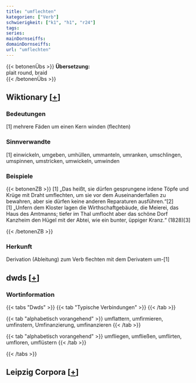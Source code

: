```yaml
---
title: "umflechten"
kategorien: ["Verb"]
schwierigkeit: ["k1", "h1", "r24"]
tags:
series:
mainDornseiffs:
domainDornseiffs:
url: "umflechten"
---
```


{{< betonenÜbs >}}
**Übersetzung:**  
plait round, braid  
{{< /betonenÜbs >}}

## Wiktionary [[+](https://de.wiktionary.org/wiki/umflechten)]

### Bedeutungen
[1] mehrere Fäden um einen Kern winden (flechten)  

### Sinnverwandte
[1] einwickeln, umgeben, umhüllen, ummanteln, umranken, umschlingen, umspinnen, umstricken, umwickeln, umwinden  

### Beispiele
{{< betonenZB >}}
[1] „Das heißt, sie dürfen gesprungene irdene Töpfe und Krüge mit Draht umflechten, um sie vor dem Auseinanderfallen zu bewahren, aber sie dürfen keine anderen Reparaturen ausführen.“[2]  
[1] „Unfern dem Kloster lagen die Wirthschaftgebäude, die Meierei, das Haus des Amtmanns; tiefer im Thal umflocht aber das schöne Dorf Kanzheim den Hügel mit der Abtei, wie ein bunter, üppiger Kranz.“ (1828)[3]  

{{< /betonenZB >}}
### Herkunft
Derivation (Ableitung) zum Verb flechten mit dem Derivatem um-[1]  



## dwds [[+](https://www.dwds.de/wb/umflechten)]

### Wortinformation
{{< tabs "Dwds" >}}
{{< tab "Typische Verbindungen" >}}
{{< /tab >}}

{{< tab "alphabetisch vorangehend" >}}
umflattern, umfirmieren, umfinstern, Umfinanzierung, umfinanzieren
{{< /tab >}}

{{< tab "alphabetisch vorangehend" >}}
umfliegen, umfließen, umflirten, umfloren, umflüstern
{{< /tab >}}

{{< /tabs >}}

## Leipzig Corpora [[+](https://corpora.uni-leipzig.de/en/res?word=umflechten&corpusId=deu_newscrawl-public_2018)]

